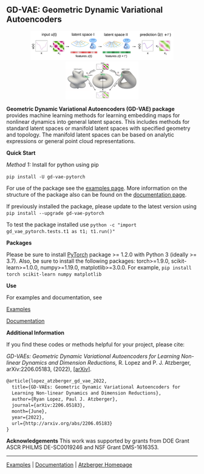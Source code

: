 
## GD-VAE: Geometric Dynamic Variational Autoencoders

<div  align="center">
<img src="zdoc_img/overview.png" width = "75%" />
</div>

<div  align="center">
<img src="zdoc_img/manifold_latent_space1.png" width = "38%" />
</div>

**Geometric Dynamic Variational Autoencoders (GD-VAE) package** provides machine learning methods for learning embedding maps for nonlinear dynamics into general latent spaces.  This includes methods for standard latent spaces or manifold latent spaces with specified geometry and topology.  The manifold latent spaces can be based on analytic expressions or general point cloud representations.  

__Quick Start__

*Method 1:* Install for python using pip

```pip install -U gd-vae-pytorch```

For use of the package see the [examples
page](https://github.com/gd-vae/gd-vae/tree/master/examples).  More
information on the structure of the package also can be found on the
[documentation page](https://github.com/gd-vae/gd-vae/tree/master/docs).

If previously installed the package, please update to the latest version using
```pip install --upgrade gd-vae-pytorch```

To test the package installed use 
```python -c "import gd_vae_pytorch.tests.t1 as t1; t1.run()"```

__Packages__ 

Please be sure to install [PyTorch](https://pytorch.org/) package >= 1.2.0 with
Python 3 (ideally >= 3.7).  Also, be sure to install the following packages:
torch>=1.9.0, scikit-learn>=1.0.0, numpy>=1.19.0, matplotlib>=3.0.0.  For example,
```pip install torch scikit-learn numpy matplotlib```

__Use__

For examples and documentation, see

[Examples](https://github.com/gd-vae/gd-vae/tree/main/examples)

[Documentation](http://web.math.ucsb.edu/~atzberg/gd_vae_docs/html/index.html)

__Additional Information__

If you find these codes or methods helpful for your project, please cite: 

*GD-VAEs: Geometric Dynamic Variational Autoencoders for 
Learning Non-linear Dynamics and Dimension Reductions,*
R. Lopez and P. J. Atzberger, arXiv:2206.05183, (2022), 
[[arXiv]](http://arxiv.org/abs/2206.05183).
```
@article{lopez_atzberger_gd_vae_2022,
  title={GD-VAEs: Geometric Dynamic Variational Autoencoders for 
  Learning Non-linear Dynamics and Dimension Reductions},
  author={Ryan Lopez, Paul J. Atzberger},
  journal={arXiv:2206.05183},  
  month={June},
  year={2022},
  url={http://arxiv.org/abs/2206.05183}
}
```

__Acknowledgements__
This work was supported by grants from DOE Grant ASCR PHILMS DE-SC0019246 
and NSF Grant DMS-1616353.

----

[Examples](https://github.com/gd-vae/gd-vae/tree/master/examples) | [Documentation](http://web.math.ucsb.edu/~atzberg/gd_vae_docs/html/index.html) | [Atzberger Homepage](http://atzberger.org/)

